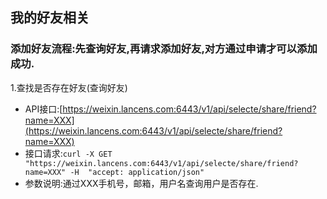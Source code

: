 ## 我的好友相关

### 添加好友流程:先查询好友,再请求添加好友,对方通过申请才可以添加成功.

1.查找是否存在好友\(查询好友\)

* API接口:[https://weixin.lancens.com:6443/v1/api/selecte/share/friend?name=XXX](https://weixin.lancens.com:6443/v1/api/selecte/share/friend?name=XXX)
* 接口请求:`curl -X GET "https://weixin.lancens.com:6443/v1/api/selecte/share/friend?name=XXX" -H  "accept: application/json"`
* 参数说明:通过XXX手机号，邮箱，用户名查询用户是否存在.

### 



